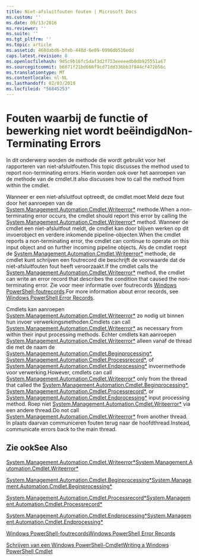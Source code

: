 ```yaml
---
title: Niet-afsluitfouten fouten | Microsoft Docs
ms.custom: ''
ms.date: 09/13/2016
ms.reviewer: ''
ms.suite: ''
ms.tgt_pltfrm: ''
ms.topic: article
ms.assetid: 468dabd6-bfeb-448d-8e09-0996db516edd
caps.latest.revision: 8
ms.openlocfilehash: 9d5c9b16fc5daf3d2f753eeeeedb0db925551a67
ms.sourcegitcommit: b6871f21bd666f9cd71dd336bb3f844cf472b56c
ms.translationtype: MT
ms.contentlocale: nl-NL
ms.lasthandoff: 02/03/2019
ms.locfileid: "56845253"
---
```

# <a name="non-terminating-errors"></a><span data-ttu-id="8c07e-102">Fouten waarbij de functie of bewerking niet wordt beëindigd</span><span class="sxs-lookup"><span data-stu-id="8c07e-102">Non-Terminating Errors</span></span>

<span data-ttu-id="8c07e-103">In dit onderwerp worden de methode die wordt gebruikt voor het rapporteren van niet-afsluitfouten.</span><span class="sxs-lookup"><span data-stu-id="8c07e-103">This topic discusses the method used to report non-terminating errors.</span></span> <span data-ttu-id="8c07e-104">Hierin worden ook over het aanroepen van de methode van de cmdlet.</span><span class="sxs-lookup"><span data-stu-id="8c07e-104">It also discusses how to call the method from within the cmdlet.</span></span>

<span data-ttu-id="8c07e-105">Wanneer er een niet-afsluitfout optreedt, de cmdlet moet Meld deze fout door het aanroepen van de [System.Management.Automation.Cmdlet.Writeerror\*](/dotnet/api/System.Management.Automation.Cmdlet.WriteError) methode.</span><span class="sxs-lookup"><span data-stu-id="8c07e-105">When a non-terminating error occurs, the cmdlet should report this error by calling the [System.Management.Automation.Cmdlet.Writeerror\*](/dotnet/api/System.Management.Automation.Cmdlet.WriteError) method.</span></span> <span data-ttu-id="8c07e-106">Wanneer de cmdlet een niet-afsluitfout meldt, de cmdlet kan door blijven werken op dit invoerobject en verdere inkomende pipeline-objecten.</span><span class="sxs-lookup"><span data-stu-id="8c07e-106">When the cmdlet reports a non-terminating error, the cmdlet can continue to operate on this input object and on further incoming pipeline objects.</span></span> <span data-ttu-id="8c07e-107">Als de cmdlet roept de [System.Management.Automation.Cmdlet.Writeerror\*](/dotnet/api/System.Management.Automation.Cmdlet.WriteError) methode, de cmdlet kunt schrijven een foutrecord die beschrijft de voorwaarde dat de niet-afsluitfouten fout heeft veroorzaakt.</span><span class="sxs-lookup"><span data-stu-id="8c07e-107">If the cmdlet calls the [System.Management.Automation.Cmdlet.Writeerror\*](/dotnet/api/System.Management.Automation.Cmdlet.WriteError) method, the cmdlet can write an error record that describes the condition that caused the non-terminating error.</span></span> <span data-ttu-id="8c07e-108">Zie voor meer informatie over foutrecords [Windows PowerShell-foutrecords](./windows-powershell-error-records.md).</span><span class="sxs-lookup"><span data-stu-id="8c07e-108">For more information about error records, see [Windows PowerShell Error Records](./windows-powershell-error-records.md).</span></span>

<span data-ttu-id="8c07e-109">Cmdlets kan aanroepen [System.Management.Automation.Cmdlet.Writeerror\*](/dotnet/api/System.Management.Automation.Cmdlet.WriteError) zo nodig uit binnen hun invoer verwerkingsmethoden.</span><span class="sxs-lookup"><span data-stu-id="8c07e-109">Cmdlets can call [System.Management.Automation.Cmdlet.Writeerror\*](/dotnet/api/System.Management.Automation.Cmdlet.WriteError) as necessary from within their input processing methods.</span></span> <span data-ttu-id="8c07e-110">Echter cmdlets kan aanroepen [System.Management.Automation.Cmdlet.Writeerror\*](/dotnet/api/System.Management.Automation.Cmdlet.WriteError) alleen vanaf de thread die met de naam de [System.Management.Automation.Cmdlet.Beginprocessing\*](/dotnet/api/System.Management.Automation.Cmdlet.BeginProcessing), [ System.Management.Automation.Cmdlet.Processrecord\*](/dotnet/api/System.Management.Automation.Cmdlet.ProcessRecord), of [System.Management.Automation.Cmdlet.Endprocessing\*](/dotnet/api/System.Management.Automation.Cmdlet.EndProcessing) invoermethode voor verwerking.</span><span class="sxs-lookup"><span data-stu-id="8c07e-110">However, cmdlets can call [System.Management.Automation.Cmdlet.Writeerror\*](/dotnet/api/System.Management.Automation.Cmdlet.WriteError) only from the thread that called the [System.Management.Automation.Cmdlet.Beginprocessing\*](/dotnet/api/System.Management.Automation.Cmdlet.BeginProcessing), [System.Management.Automation.Cmdlet.Processrecord\*](/dotnet/api/System.Management.Automation.Cmdlet.ProcessRecord), or [System.Management.Automation.Cmdlet.Endprocessing\*](/dotnet/api/System.Management.Automation.Cmdlet.EndProcessing) input processing method.</span></span> <span data-ttu-id="8c07e-111">Roep niet [System.Management.Automation.Cmdlet.Writeerror\*](/dotnet/api/System.Management.Automation.Cmdlet.WriteError) via een andere thread.</span><span class="sxs-lookup"><span data-stu-id="8c07e-111">Do not call [System.Management.Automation.Cmdlet.Writeerror\*](/dotnet/api/System.Management.Automation.Cmdlet.WriteError) from another thread.</span></span> <span data-ttu-id="8c07e-112">In plaats daarvan communiceren fouten terug naar de hoofdthread.</span><span class="sxs-lookup"><span data-stu-id="8c07e-112">Instead, communicate errors back to the main thread.</span></span>

## <a name="see-also"></a><span data-ttu-id="8c07e-113">Zie ook</span><span class="sxs-lookup"><span data-stu-id="8c07e-113">See Also</span></span>

[<span data-ttu-id="8c07e-114">System.Management.Automation.Cmdlet.Writeerror\*</span><span class="sxs-lookup"><span data-stu-id="8c07e-114">System.Management.Automation.Cmdlet.Writeerror\*</span></span>](/dotnet/api/System.Management.Automation.Cmdlet.WriteError)

[<span data-ttu-id="8c07e-115">System.Management.Automation.Cmdlet.Beginprocessing\*</span><span class="sxs-lookup"><span data-stu-id="8c07e-115">System.Management.Automation.Cmdlet.Beginprocessing\*</span></span>](/dotnet/api/System.Management.Automation.Cmdlet.BeginProcessing)

[<span data-ttu-id="8c07e-116">System.Management.Automation.Cmdlet.Processrecord\*</span><span class="sxs-lookup"><span data-stu-id="8c07e-116">System.Management.Automation.Cmdlet.Processrecord\*</span></span>](/dotnet/api/System.Management.Automation.Cmdlet.ProcessRecord)

[<span data-ttu-id="8c07e-117">System.Management.Automation.Cmdlet.Endprocessing\*</span><span class="sxs-lookup"><span data-stu-id="8c07e-117">System.Management.Automation.Cmdlet.Endprocessing\*</span></span>](/dotnet/api/System.Management.Automation.Cmdlet.EndProcessing)

[<span data-ttu-id="8c07e-118">Windows PowerShell-foutrecords</span><span class="sxs-lookup"><span data-stu-id="8c07e-118">Windows PowerShell Error Records</span></span>](./windows-powershell-error-records.md)

[<span data-ttu-id="8c07e-119">Schrijven van een Windows PowerShell-Cmdlet</span><span class="sxs-lookup"><span data-stu-id="8c07e-119">Writing a Windows PowerShell Cmdlet</span></span>](./writing-a-windows-powershell-cmdlet.md)

